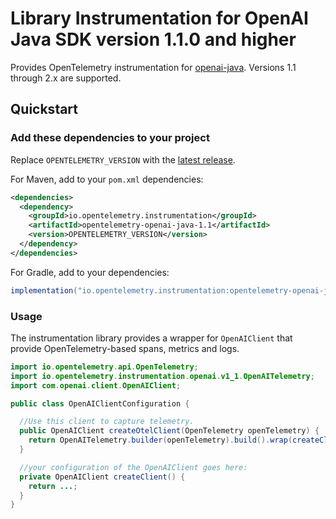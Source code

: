 # Library Instrumentation for OpenAI Java SDK version 1.1.0 and higher

Provides OpenTelemetry instrumentation for [openai-java](https://github.com/openai/openai-java/).
Versions 1.1 through 2.x are supported.

## Quickstart

### Add these dependencies to your project

Replace `OPENTELEMETRY_VERSION` with the [latest
release](https://search.maven.org/search?q=g:io.opentelemetry.instrumentation%20AND%20a:opentelemetry-openai-java-1.1).

For Maven, add to your `pom.xml` dependencies:

```xml
<dependencies>
  <dependency>
    <groupId>io.opentelemetry.instrumentation</groupId>
    <artifactId>opentelemetry-openai-java-1.1</artifactId>
    <version>OPENTELEMETRY_VERSION</version>
  </dependency>
</dependencies>
```

For Gradle, add to your dependencies:

```groovy
implementation("io.opentelemetry.instrumentation:opentelemetry-openai-java-1.1:OPENTELEMETRY_VERSION")
```

### Usage

The instrumentation library provides a wrapper for `OpenAIClient` that provide OpenTelemetry-based
spans, metrics and logs.

```java
import io.opentelemetry.api.OpenTelemetry;
import io.opentelemetry.instrumentation.openai.v1_1.OpenAITelemetry;
import com.openai.client.OpenAIClient;

public class OpenAIClientConfiguration {

  //Use this client to capture telemetry.
  public OpenAIClient createOtelClient(OpenTelemetry openTelemetry) {
    return OpenAITelemetry.builder(openTelemetry).build().wrap(createClient());
  }

  //your configuration of the OpenAIClient goes here:
  private OpenAIClient createClient() {
    return ...;
  }
}
```
